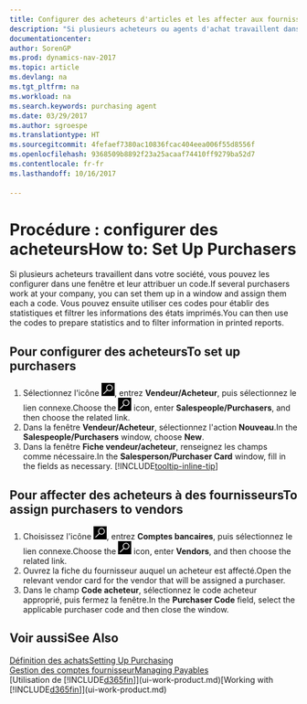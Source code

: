 ```yaml
---
title: Configurer des acheteurs d'articles et les affecter aux fournisseurs
description: "Si plusieurs acheteurs ou agents d'achat travaillent dans votre société, vous pouvez les planifier pour l'analyse statistique."
documentationcenter: 
author: SorenGP
ms.prod: dynamics-nav-2017
ms.topic: article
ms.devlang: na
ms.tgt_pltfrm: na
ms.workload: na
ms.search.keywords: purchasing agent
ms.date: 03/29/2017
ms.author: sgroespe
ms.translationtype: HT
ms.sourcegitcommit: 4fefaef7380ac10836fcac404eea006f55d8556f
ms.openlocfilehash: 9368509b8892f23a25acaaf74410ff9279ba52d7
ms.contentlocale: fr-fr
ms.lasthandoff: 10/16/2017

---
```

# <a name="how-to-set-up-purchasers"></a><span data-ttu-id="3cde5-103">Procédure : configurer des acheteurs</span><span class="sxs-lookup"><span data-stu-id="3cde5-103">How to: Set Up Purchasers</span></span>
<span data-ttu-id="3cde5-104">Si plusieurs acheteurs travaillent dans votre société, vous pouvez les configurer dans une fenêtre et leur attribuer un code.</span><span class="sxs-lookup"><span data-stu-id="3cde5-104">If several purchasers work at your company, you can set them up in a window and assign them each a code.</span></span> <span data-ttu-id="3cde5-105">Vous pouvez ensuite utiliser ces codes pour établir des statistiques et filtrer les informations des états imprimés.</span><span class="sxs-lookup"><span data-stu-id="3cde5-105">You can then use the codes to prepare statistics and to filter information in printed reports.</span></span>

## <a name="to-set-up-purchasers"></a><span data-ttu-id="3cde5-106">Pour configurer des acheteurs</span><span class="sxs-lookup"><span data-stu-id="3cde5-106">To set up purchasers</span></span>
1. <span data-ttu-id="3cde5-107">Sélectionnez l'icône ![Page ou état pour la recherche](media/ui-search/search_small.png "Page ou état pour la recherche"), entrez **Vendeur/Acheteur**, puis sélectionnez le lien connexe.</span><span class="sxs-lookup"><span data-stu-id="3cde5-107">Choose the ![Search for Page or Report](media/ui-search/search_small.png "Search for Page or Report icon") icon, enter **Salespeople/Purchasers**, and then choose the related link.</span></span>
2. <span data-ttu-id="3cde5-108">Dans la fenêtre **Vendeur/Acheteur**, sélectionnez l'action **Nouveau**.</span><span class="sxs-lookup"><span data-stu-id="3cde5-108">In the **Salespeople/Purchasers** window, choose **New**.</span></span>
3. <span data-ttu-id="3cde5-109">Dans la fenêtre **Fiche vendeur/acheteur**, renseignez les champs comme nécessaire.</span><span class="sxs-lookup"><span data-stu-id="3cde5-109">In the **Salesperson/Purchaser Card** window, fill in the fields as necessary.</span></span> [!INCLUDE[tooltip-inline-tip](includes/tooltip-inline-tip_md.md)]

## <a name="to-assign-purchasers-to-vendors"></a><span data-ttu-id="3cde5-110">Pour affecter des acheteurs à des fournisseurs</span><span class="sxs-lookup"><span data-stu-id="3cde5-110">To assign purchasers to vendors</span></span>
1. <span data-ttu-id="3cde5-111">Choisissez l'icône ![Page ou état pour la recherche](media/ui-search/search_small.png "Page ou état pour la recherche"), entrez **Comptes bancaires**, puis sélectionnez le lien connexe.</span><span class="sxs-lookup"><span data-stu-id="3cde5-111">Choose the ![Search for Page or Report](media/ui-search/search_small.png "Search for Page or Report icon") icon, enter **Vendors**, and then choose the related link.</span></span>
2. <span data-ttu-id="3cde5-112">Ouvrez la fiche du fournisseur auquel un acheteur est affecté.</span><span class="sxs-lookup"><span data-stu-id="3cde5-112">Open the relevant vendor card for the vendor that will be assigned a purchaser.</span></span>
3. <span data-ttu-id="3cde5-113">Dans le champ **Code acheteur**, sélectionnez le code acheteur approprié, puis fermez la fenêtre.</span><span class="sxs-lookup"><span data-stu-id="3cde5-113">In the **Purchaser Code** field, select the applicable purchaser code and then close the window.</span></span>

## <a name="see-also"></a><span data-ttu-id="3cde5-114">Voir aussi</span><span class="sxs-lookup"><span data-stu-id="3cde5-114">See Also</span></span>
[<span data-ttu-id="3cde5-115">Définition des achats</span><span class="sxs-lookup"><span data-stu-id="3cde5-115">Setting Up Purchasing</span></span>](purchasing-setup-purchasing.md)  
[<span data-ttu-id="3cde5-116">Gestion des comptes fournisseur</span><span class="sxs-lookup"><span data-stu-id="3cde5-116">Managing Payables</span></span>](payables-manage-payables.md)  
<span data-ttu-id="3cde5-117">[Utilisation de [!INCLUDE[d365fin](includes/d365fin_md.md)]](ui-work-product.md)</span><span class="sxs-lookup"><span data-stu-id="3cde5-117">[Working with [!INCLUDE[d365fin](includes/d365fin_md.md)]](ui-work-product.md)</span></span>

